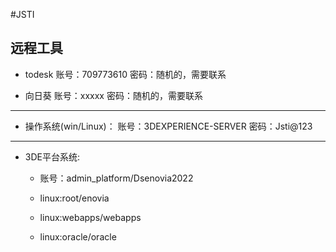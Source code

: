 #JSTI

## 远程工具

- todesk
	账号：709773610
	密码：随机的，需要联系
	
- 向日葵
	账号：xxxxx
	密码：随机的，需要联系

---

- 操作系统(win/Linux)：
	账号：3DEXPERIENCE-SERVER
	密码：Jsti@123
---

- 3DE平台系统:
	- 账号：admin_platform/Dsenovia2022

	- linux:root/enovia
	- linux:webapps/webapps
	- linux:oracle/oracle
	